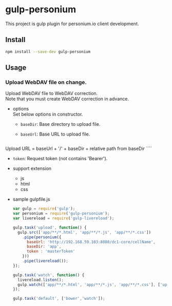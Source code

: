 gulp-personium
==============

This project is gulp plugin for personium.io client development.

## Install

```bash
npm install --save-dev gulp-personium
```

## Usage

### Upload WebDAV file on change.

Upload WebDAV file to WebDAV correction.  
Note that you must create WebDAV correction in advance.

* options  
  Set below options in constructor.
  * `baseDir`: Base directory to upload file.
  * `baseUrl`: Base URL to upload file.

    ````
Upload URL = baseUrl + '/' + baseDir + relative path from baseDir
    ````
  * `token`: Request token (not contains 'Bearer').

* support extension
  * js
  * html
  * css

* sample gulpfile.js

  ```js
  var gulp = require('gulp');
  var personium = require('gulp-personium');
  var livereload = require('gulp-livereload');

  gulp.task('upload', function() {
    gulp.src(['app/**/*.html', 'app/**/*.js', 'app/**/*.css'])
      .pipe(personium({
        baseUrl: 'http://192.168.59.103:8080/dc1-core/cellName',
        baseDir: 'app',
        token : 'masterToken'
      }))
      .pipe(livereload());
  });

  gulp.task('watch', function() {
    livereload.listen();
    gulp.watch(['app/**/*.html', 'app/**/*.js', 'app/**/*.css'], ['upload']);
  });

  gulp.task('default', ['bower','watch']);
  ```

